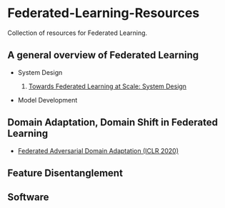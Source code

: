 # Federated-Learning-Resources

Collection of resources for Federated Learning.

## A general overview of Federated Learning

* System Design

  1. [Towards Federated Learning at Scale: System Design](https://arxiv.org/pdf/1902.01046.pdf)

* Model Development

## Domain Adaptation, Domain Shift in Federated Learning

* [Federated Adversarial Domain Adaptation (ICLR 2020)](https://arxiv.org/pdf/1911.02054.pdf)

## Feature Disentanglement

## Software
